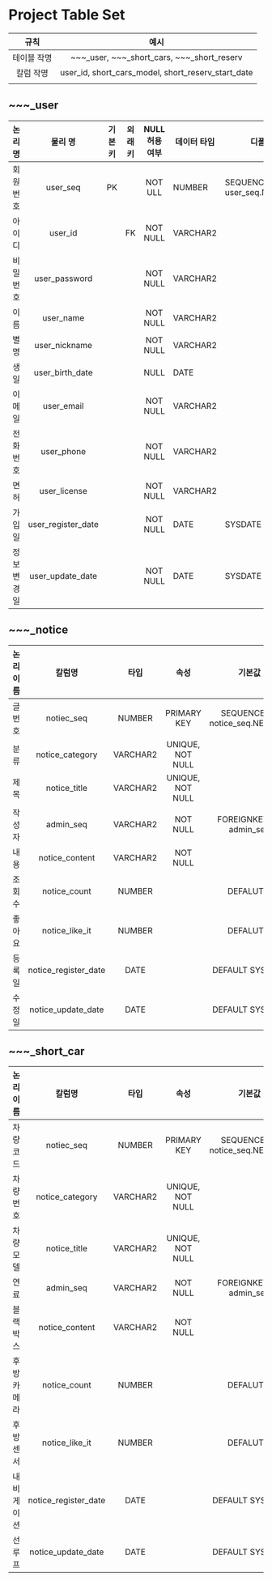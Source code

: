 # Project Table Set

|    규칙     |                        예시                        |
| :---------: | :------------------------------------------------: |
| 테이블 작명 |   ~~~\_user, ~~~\_short_cars, ~~~\_short_reserv    |
|  칼럼 작명  | user_id, short_cars_model, short_reserv_start_date |
|             |                                                    |

## ~~~\_user

|  논리 명   |      물리 명       | 기본키 | 외래키 | NULL 허용 여부 | 데이터 타입 | 디폴트                        | 속성   |
| :--------: | :----------------: | :----: | :----: | :------------: | ----------- | ----------------------------- | ------ |
| 회원 번호  |      user_seq      |   PK   |        |    NOT ULL     | NUMBER      | SEQUENCE ==> user_seq.NEXTVAL | UNIQUE |
|   아이디   |      user_id       |        |   FK   |    NOT NULL    | VARCHAR2    |                               | UNIQUE |
|  비밀번호  |   user_password    |        |        |    NOT NULL    | VARCHAR2    |                               |        |
|    이름    |     user_name      |        |        |    NOT NULL    | VARCHAR2    |                               |        |
|    별명    |   user_nickname    |        |        |    NOT NULL    | VARCHAR2    |                               | UNIQUE |
|    생일    |  user_birth_date   |        |        |      NULL      | DATE        |                               |        |
|   이메일   |     user_email     |        |        |    NOT NULL    | VARCHAR2    |                               | UNIQUE |
|  전화번호  |     user_phone     |        |        |    NOT NULL    | VARCHAR2    |                               | UNIQUE |
|    면허    |    user_license    |        |        |    NOT NULL    | VARCHAR2    |                               | UNIQUE |
|   가입일   | user_register_date |        |        |    NOT NULL    | DATE        | SYSDATE                       |        |
| 정보변경일 |  user_update_date  |        |        |    NOT NULL    | DATE        | SYSDATE                       |        |

## ~~~\_notice

| 논리이름 |        칼럼명        |   타입   |       속성       |             기본값              |
| :------: | :------------------: | :------: | :--------------: | :-----------------------------: |
| 글 번호  |      notiec_seq      |  NUMBER  |   PRIMARY KEY    | SEQUENCE ==> notice_seq.NEXTVAL |
|   분류   |   notice_category    | VARCHAR2 | UNIQUE, NOT NULL |
|   제목   |     notice_title     | VARCHAR2 | UNIQUE, NOT NULL |
|  작성자  |      admin_seq       | VARCHAR2 |     NOT NULL     |    FOREIGNKEY ==> admin_seq     |
|   내용   |    notice_content    | VARCHAR2 |     NOT NULL     |
|  조회수  |     notice_count     |  NUMBER  |                  |            DEFALUT 0            |
|  좋아요  |    notice_like_it    |  NUMBER  |                  |            DEFALUT 0            |
|  등록일  | notice_register_date |   DATE   |                  |         DEFAULT SYSDATE         |
|  수정일  |  notice_update_date  |   DATE   |                  |         DEFAULT SYSDATE         |

## ~~~\_short_car

|  논리이름   |        칼럼명        |   타입   |       속성       |             기본값              |
| :---------: | :------------------: | :------: | :--------------: | :-----------------------------: |
|  차량 코드  |      notiec_seq      |  NUMBER  |   PRIMARY KEY    | SEQUENCE ==> notice_seq.NEXTVAL |
|  차량 번호  |   notice_category    | VARCHAR2 | UNIQUE, NOT NULL |
|  차량 모델  |     notice_title     | VARCHAR2 | UNIQUE, NOT NULL |
|    연료     |      admin_seq       | VARCHAR2 |     NOT NULL     |    FOREIGNKEY ==> admin_seq     |
|  블랙박스   |    notice_content    | VARCHAR2 |     NOT NULL     |
| 후방 카메라 |     notice_count     |  NUMBER  |                  |            DEFALUT 0            |
|  후방 센서  |    notice_like_it    |  NUMBER  |                  |            DEFALUT 0            |
| 내비게이션  | notice_register_date |   DATE   |                  |         DEFAULT SYSDATE         |
|   선루프    |  notice_update_date  |   DATE   |                  |         DEFAULT SYSDATE         |
